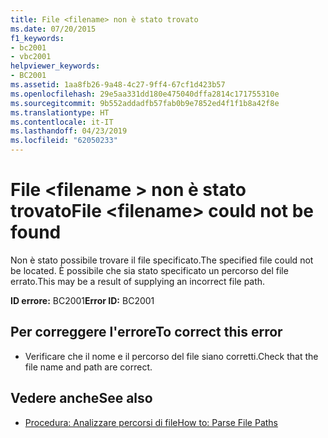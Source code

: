 ```yaml
---
title: File <filename> non è stato trovato
ms.date: 07/20/2015
f1_keywords:
- bc2001
- vbc2001
helpviewer_keywords:
- BC2001
ms.assetid: 1aa8fb26-9a48-4c27-9ff4-67cf1d423b57
ms.openlocfilehash: 29e5aa331dd180e475040dffa2814c171755310e
ms.sourcegitcommit: 9b552addadfb57fab0b9e7852ed4f1f1b8a42f8e
ms.translationtype: HT
ms.contentlocale: it-IT
ms.lasthandoff: 04/23/2019
ms.locfileid: "62050233"
---
```

# <a name="file-filename-could-not-be-found"></a><span data-ttu-id="b7885-102">File \<filename > non è stato trovato</span><span class="sxs-lookup"><span data-stu-id="b7885-102">File \<filename> could not be found</span></span>
<span data-ttu-id="b7885-103">Non è stato possibile trovare il file specificato.</span><span class="sxs-lookup"><span data-stu-id="b7885-103">The specified file could not be located.</span></span> <span data-ttu-id="b7885-104">È possibile che sia stato specificato un percorso del file errato.</span><span class="sxs-lookup"><span data-stu-id="b7885-104">This may be a result of supplying an incorrect file path.</span></span>  
  
 <span data-ttu-id="b7885-105">**ID errore:** BC2001</span><span class="sxs-lookup"><span data-stu-id="b7885-105">**Error ID:** BC2001</span></span>  
  
## <a name="to-correct-this-error"></a><span data-ttu-id="b7885-106">Per correggere l'errore</span><span class="sxs-lookup"><span data-stu-id="b7885-106">To correct this error</span></span>  
  
- <span data-ttu-id="b7885-107">Verificare che il nome e il percorso del file siano corretti.</span><span class="sxs-lookup"><span data-stu-id="b7885-107">Check that the file name and path are correct.</span></span>  
  
## <a name="see-also"></a><span data-ttu-id="b7885-108">Vedere anche</span><span class="sxs-lookup"><span data-stu-id="b7885-108">See also</span></span>

- [<span data-ttu-id="b7885-109">Procedura: Analizzare percorsi di file</span><span class="sxs-lookup"><span data-stu-id="b7885-109">How to: Parse File Paths</span></span>](../../visual-basic/developing-apps/programming/drives-directories-files/how-to-parse-file-paths.md)

